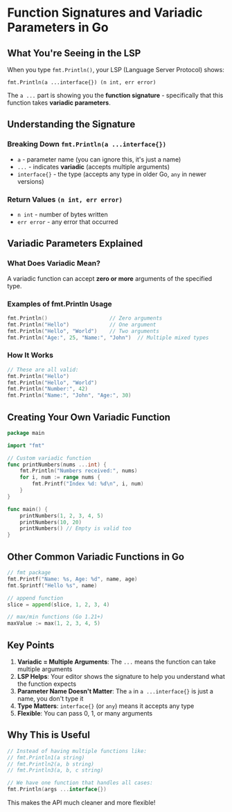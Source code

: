 # Function Signatures and Variadic Parameters in Go

## What You're Seeing in the LSP

When you type `fmt.Println()`, your LSP (Language Server Protocol) shows:
```
fmt.Println(a ...interface{}) (n int, err error)
```

The `a ...` part is showing you the **function signature** - specifically that this function takes **variadic parameters**.

## Understanding the Signature

### Breaking Down `fmt.Println(a ...interface{})`

- `a` - parameter name (you can ignore this, it's just a name)
- `...` - indicates **variadic** (accepts multiple arguments)
- `interface{}` - the type (accepts any type in older Go, `any` in newer versions)

### Return Values `(n int, err error)`
- `n int` - number of bytes written
- `err error` - any error that occurred

## Variadic Parameters Explained

### What Does Variadic Mean?
A variadic function can accept **zero or more** arguments of the specified type.

### Examples of fmt.Println Usage
```go
fmt.Println()                    // Zero arguments
fmt.Println("Hello")             // One argument
fmt.Println("Hello", "World")    // Two arguments
fmt.Println("Age:", 25, "Name:", "John")  // Multiple mixed types
```

### How It Works
```go
// These are all valid:
fmt.Println("Hello")
fmt.Println("Hello", "World")
fmt.Println("Number:", 42)
fmt.Println("Name:", "John", "Age:", 30)
```

## Creating Your Own Variadic Function

```go
package main

import "fmt"

// Custom variadic function
func printNumbers(nums ...int) {
    fmt.Println("Numbers received:", nums)
    for i, num := range nums {
        fmt.Printf("Index %d: %d\n", i, num)
    }
}

func main() {
    printNumbers(1, 2, 3, 4, 5)
    printNumbers(10, 20)
    printNumbers() // Empty is valid too
}
```

## Other Common Variadic Functions in Go

```go
// fmt package
fmt.Printf("Name: %s, Age: %d", name, age)
fmt.Sprintf("Hello %s", name)

// append function
slice = append(slice, 1, 2, 3, 4)

// max/min functions (Go 1.21+)
maxValue := max(1, 2, 3, 4, 5)
```

## Key Points

1. **Variadic = Multiple Arguments**: The `...` means the function can take multiple arguments
2. **LSP Helps**: Your editor shows the signature to help you understand what the function expects
3. **Parameter Name Doesn't Matter**: The `a` in `a ...interface{}` is just a name, you don't type it
4. **Type Matters**: `interface{}` (or `any`) means it accepts any type
5. **Flexible**: You can pass 0, 1, or many arguments

## Why This is Useful

```go
// Instead of having multiple functions like:
// fmt.Println1(a string)
// fmt.Println2(a, b string)
// fmt.Println3(a, b, c string)

// We have one function that handles all cases:
fmt.Println(args ...interface{})
```

This makes the API much cleaner and more flexible!